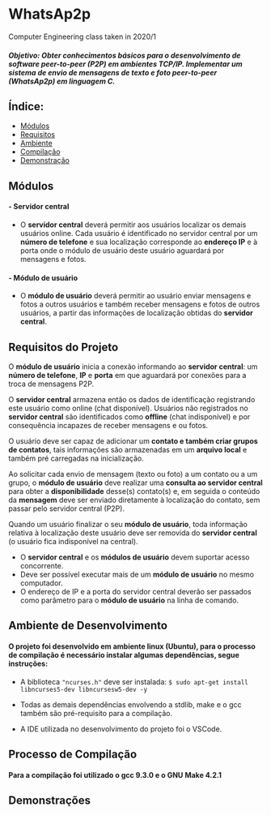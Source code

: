 
# WhatsAp2p
Computer Engineering class taken in 2020/1

##### Objetivo: Obter conhecimentos básicos para o desenvolvimento de software peer-to-peer (P2P) em ambientes TCP/IP. Implementar um sistema de envio de mensagens de texto e foto peer-to-peer (WhatsAp2p) em linguagem C.

## Índice:
  - [Módulos](#módulos)
  - [Requisitos](#requisitos-do-projeto)
  - [Ambiente](#ambiente-de-desenvolvimento)
  - [Compilação](#processo-de-compilação)
  - [Demonstração](#demonstrações)


## Módulos
#### -  Servidor central
* O **servidor central** deverá permitir aos usuários localizar os demais usuários online. Cada usuário é identificado no servidor central por um **número de telefone** e sua localização corresponde ao **endereço IP** e à porta onde o módulo de usuário deste usuário aguardará por mensagens e fotos.
> 
#### - Módulo de usuário
* O **módulo de usuário** deverá permitir ao usuário enviar mensagens e fotos a outros usuários e também receber mensagens e fotos de outros usuários, a partir das informações de localização obtidas do **servidor central**.

## Requisitos do Projeto

O **módulo de usuário** inicia a conexão informando ao **servidor central**: um **número de telefone**, **IP** e **porta** em que aguardará por conexões para a troca de mensagens P2P.

O **servidor central** armazena então os dados de identificação registrando este usuário como online (chat disponível). Usuários não registrados no **servidor central** são identificados como **offline** (chat indisponível) e por consequência incapazes de receber mensagens e ou fotos.

O usuário deve ser capaz de adicionar um **contato e também criar grupos de contatos**, tais informações são armazenadas em um **arquivo local** e também pré carregadas na inicialização.

Ao solicitar cada envio de mensagem (texto ou foto) a um contato ou a um grupo, o **módulo de usuário** deve realizar uma **consulta ao servidor central** para obter a **disponibilidade** desse(s) contato(s) e, em seguida o conteúdo da **mensagem** deve ser enviado diretamente à localização do contato, sem passar pelo servidor central (P2P).

Quando um usuário finalizar o seu **módulo de usuário**, toda informação relativa à localização deste usuário deve ser removida do **servidor central** (o usuário fica indisponível na central). 

- O **servidor central** e os **módulos de usuário** devem suportar acesso concorrente.
- Deve ser possível executar mais de um **módulo de usuário** no mesmo computador.
- O endereço de IP e a porta do servidor central deverão ser passados como parâmetro para o **módulo de usuário** na linha de comando.

## Ambiente de Desenvolvimento

#### O projeto foi desenvolvido em ambiente linux (Ubuntu), para o processo de compilação é necessário instalar algumas dependências, segue instruções:

* A biblioteca ```"ncurses.h"``` deve ser instalada: ```$ sudo apt-get install libncurses5-dev libncursesw5-dev -y```

* Todas as demais dependências envolvendo a stdlib, make e o gcc também são pré-requisito para a compilação.

* A IDE utilizada no desenvolvimento do projeto foi o VSCode.

## Processo de Compilação

#### Para a compilação foi utilizado o gcc 9.3.0 e o GNU Make 4.2.1



##  Demonstrações
